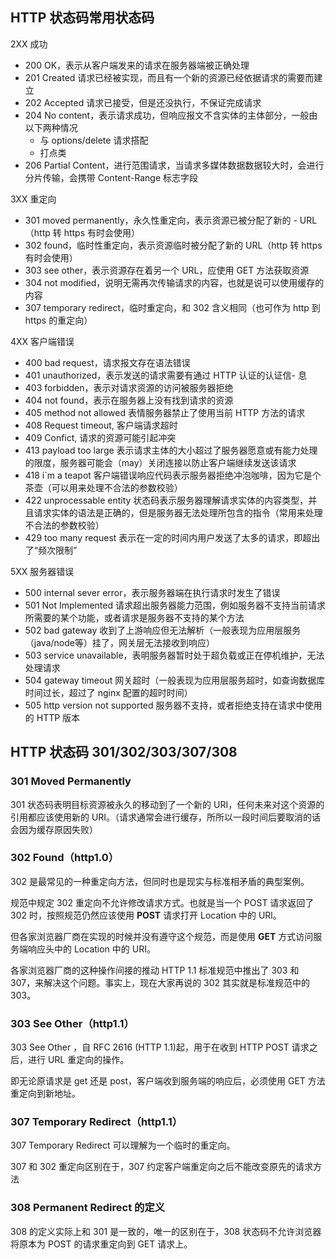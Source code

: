 ## HTTP 状态码常用状态码

2XX 成功

- 200 OK，表示从客户端发来的请求在服务器端被正确处理
- 201 Created 请求已经被实现，而且有一个新的资源已经依据请求的需要而建立
- 202 Accepted 请求已接受，但是还没执行，不保证完成请求
- 204 No content，表示请求成功，但响应报文不含实体的主体部分，一般由以下两种情况
    - 与 options/delete 请求搭配
    - 打点类
- 206 Partial Content，进行范围请求，当请求多媒体数据数据较大时，会进行分片传输，会携带 Content-Range 标志字段

3XX 重定向

- 301 moved permanently，永久性重定向，表示资源已被分配了新的 - URL （http 转 https 有时会使用）
- 302 found，临时性重定向，表示资源临时被分配了新的 URL（http 转 https 有时会使用）
- 303 see other，表示资源存在着另一个 URL，应使用 GET 方法获取资源
- 304 not modified，说明无需再次传输请求的内容，也就是说可以使用缓存的内容
- 307 temporary redirect，临时重定向，和 302 含义相同（也可作为 http 到 https 的重定向）

4XX 客户端错误

- 400 bad request，请求报文存在语法错误
- 401 unauthorized，表示发送的请求需要有通过 HTTP 认证的认证信- 息
- 403 forbidden，表示对请求资源的访问被服务器拒绝
- 404 not found，表示在服务器上没有找到请求的资源
- 405 method not allowed 表情服务器禁止了使用当前 HTTP 方法的请求
- 408 Request timeout, 客户端请求超时
- 409 Confict, 请求的资源可能引起冲突
- 413 payload too large 表示请求主体的大小超过了服务器愿意或有能力处理的限度，服务器可能会（may）关闭连接以防止客户端继续发送该请求
- 418 i`m a teapot 客户端错误响应代码表示服务器拒绝冲泡咖啡，因为它是个茶壶（可以用来处理不合法的参数校验）
- 422 unprocessable entity 状态码表示服务器理解请求实体的内容类型，并且请求实体的语法是正确的，但是服务器无法处理所包含的指令（常用来处理不合法的参数校验）
- 429 too many request 表示在一定的时间内用户发送了太多的请求，即超出了“频次限制”

5XX 服务器错误

- 500 internal sever error，表示服务器端在执行请求时发生了错误
- 501 Not Implemented 请求超出服务器能力范围，例如服务器不支持当前请求所需要的某个功能，或者请求是服务器不支持的某个方法
- 502 bad gateway 收到了上游响应但无法解析（一般表现为应用层服务（java/node等）挂了，网关层无法接收到响应）
- 503 service unavailable，表明服务器暂时处于超负载或正在停机维护，无法处理请求
- 504 gateway timeout 网关超时（一般表现为应用层服务超时，如查询数据库时间过长，超过了 nginx 配置的超时时间）
- 505 http version not supported 服务器不支持，或者拒绝支持在请求中使用的 HTTP 版本

## HTTP 状态码 301/302/303/307/308

### 301 Moved Permanently

301 状态码表明目标资源被永久的移动到了一个新的 URI，任何未来对这个资源的引用都应该使用新的 URI。（请求通常会进行缓存，所所以一段时间后要取消的话会因为缓存原因失败）

### 302 Found（http1.0）

302 是最常见的一种重定向方法，但同时也是现实与标准相矛盾的典型案例。

规范中规定 302 重定向不允许修改请求方式。也就是当一个 POST 请求返回了 302 时，按照规范仍然应该使用 **POST** 请求打开 Location 中的 URl。

但各家浏览器厂商在实现的时候并没有遵守这个规范，而是使用 **GET** 方式访问服务端响应头中的 Location 中的 URI。

各家浏览器厂商的这种操作间接的推动 HTTP 1.1 标准规范中推出了 303 和 307，来解决这个问题。事实上，现在大家再说的 302 其实就是标准规范中的 303。

### 303 See Other（http1.1）

303 See Other ，自 RFC 2616 (HTTP 1.1)起，用于在收到 HTTP POST 请求之后，进行 URL 重定向的操作。

即无论原请求是 get 还是 post，客户端收到服务端的响应后，必须使用 GET 方法重定向到新地址。

### 307 Temporary Redirect（http1.1）

307 Temporary Redirect 可以理解为一个临时的重定向。

307 和 302 重定向区别在于，307 约定客户端重定向之后不能改变原先的请求方法

### 308 Permanent Redirect 的定义

308 的定义实际上和 301 是一致的，唯一的区别在于，308 状态码不允许浏览器将原本为 POST 的请求重定向到 GET 请求上。